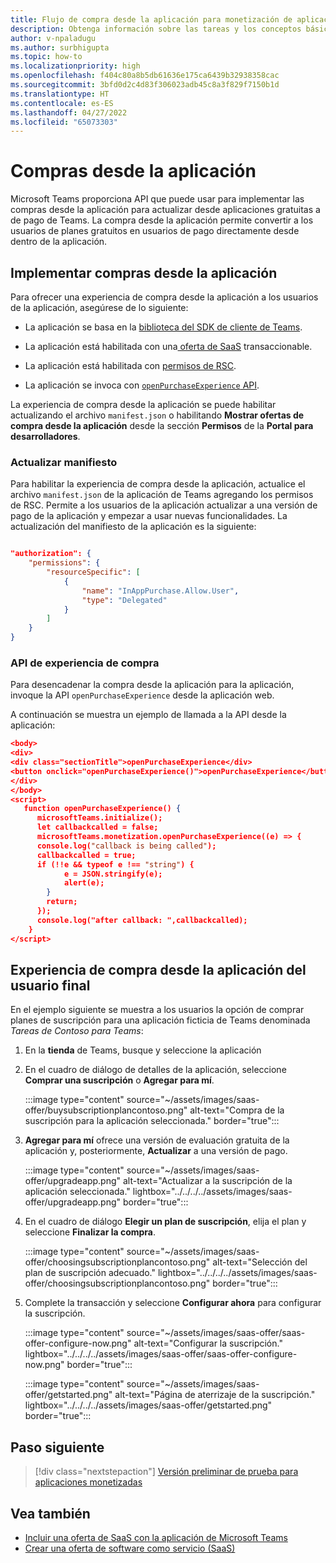 ```yaml
---
title: Flujo de compra desde la aplicación para monetización de aplicaciones
description: Obtenga información sobre las tareas y los conceptos básicos necesarios para implementar las compras desde la aplicación y la funcionalidad de prueba en las aplicaciones de Teams.
author: v-npaladugu
ms.author: surbhigupta
ms.topic: how-to
ms.localizationpriority: high
ms.openlocfilehash: f404c80a8b5db61636e175ca6439b32938358cac
ms.sourcegitcommit: 3bfd0d2c4d83f306023adb45c8a3f829f7150b1d
ms.translationtype: HT
ms.contentlocale: es-ES
ms.lasthandoff: 04/27/2022
ms.locfileid: "65073303"
---
```

# <a name="in-app-purchases"></a>Compras desde la aplicación

Microsoft Teams proporciona API que puede usar para implementar las compras desde la aplicación para actualizar desde aplicaciones gratuitas a de pago de Teams. La compra desde la aplicación permite convertir a los usuarios de planes gratuitos en usuarios de pago directamente desde dentro de la aplicación.

## <a name="implement-in-app-purchases"></a>Implementar compras desde la aplicación

Para ofrecer una experiencia de compra desde la aplicación a los usuarios de la aplicación, asegúrese de lo siguiente:

* La aplicación se basa en la [biblioteca del SDK de cliente de Teams](https://github.com/OfficeDev/microsoft-teams-library-js).

* La aplicación está habilitada con una[ oferta de SaaS](~/concepts/deploy-and-publish/appsource/prepare/include-saas-offer.md) transaccionable.

* La aplicación está habilitada con [permisos de RSC](#update-manifest).

* La aplicación se invoca con [`openPurchaseExperience` API](#purchase-experience-api).

La experiencia de compra desde la aplicación se puede habilitar actualizando el archivo `manifest.json` o habilitando **Mostrar ofertas de compra desde la aplicación** desde la sección **Permisos** de la **Portal para desarrolladores**.

### <a name="update-manifest"></a>Actualizar manifiesto

Para habilitar la experiencia de compra desde la aplicación, actualice el archivo `manifest.json` de la aplicación de Teams agregando los permisos de RSC. Permite a los usuarios de la aplicación actualizar a una versión de pago de la aplicación y empezar a usar nuevas funcionalidades. La actualización del manifiesto de la aplicación es la siguiente:

```json

"authorization": {
    "permissions": {
        "resourceSpecific": [
            {
                "name": "InAppPurchase.Allow.User",
                "type": "Delegated"
            }
        ]
    }
}
```

### <a name="purchase-experience-api"></a>API de experiencia de compra

Para desencadenar la compra desde la aplicación para la aplicación, invoque la API `openPurchaseExperience` desde la aplicación web.

A continuación se muestra un ejemplo de llamada a la API desde la aplicación:

```json
<body> 
<div> 
<div class="sectionTitle">openPurchaseExperience</div> 
<button onclick="openPurchaseExperience()">openPurchaseExperience</button> 
</div> 
</body> 
<script> 
   function openPurchaseExperience() {
      microsoftTeams.initialize();
      let callbackcalled = false;
      microsoftTeams.monetization.openPurchaseExperience((e) => {
      console.log("callback is being called");
      callbackcalled = true;  
      if (!!e && typeof e !== "string") {
            e = JSON.stringify(e);
            alert(e);
        }
        return;
      });
      console.log("after callback: ",callbackcalled);
    } 
</script> 
```

## <a name="end-user-in-app-purchasing-experience"></a>Experiencia de compra desde la aplicación del usuario final

En el ejemplo siguiente se muestra a los usuarios la opción de comprar planes de suscripción para una aplicación ficticia de Teams denominada *Tareas de Contoso para Teams*:

1. En la **tienda** de Teams, busque y seleccione la aplicación

1. En el cuadro de diálogo de detalles de la aplicación, seleccione **Comprar una suscripción** o **Agregar para mí**.

    :::image type="content" source="~/assets/images/saas-offer/buysubscriptionplancontoso.png" alt-text="Compra de la suscripción para la aplicación seleccionada." border="true":::

1. **Agregar para mí** ofrece una versión de evaluación gratuita de la aplicación y, posteriormente, **Actualizar** a una versión de pago.

    :::image type="content" source="~/assets/images/saas-offer/upgradeapp.png" alt-text="Actualizar a la suscripción de la aplicación seleccionada." lightbox="../../../../assets/images/saas-offer/upgradeapp.png" border="true":::

1. En el cuadro de diálogo **Elegir un plan de suscripción**, elija el plan y seleccione **Finalizar la compra**.

    :::image type="content" source="~/assets/images/saas-offer/choosingsubscriptionplancontoso.png" alt-text="Selección del plan de suscripción adecuado." lightbox="../../../../assets/images/saas-offer/choosingsubscriptionplancontoso.png" border="true":::

1. Complete la transacción y seleccione **Configurar ahora** para configurar la suscripción.

    :::image type="content" source="~/assets/images/saas-offer/saas-offer-configure-now.png" alt-text="Configurar la suscripción." lightbox="../../../../assets/images/saas-offer/saas-offer-configure-now.png" border="true":::

    :::image type="content" source="~/assets/images/saas-offer/getstarted.png" alt-text="Página de aterrizaje de la suscripción." lightbox="../../../../assets/images/saas-offer/getstarted.png" border="true":::

## <a name="next-step"></a>Paso siguiente

> [!div class="nextstepaction"]
> [Versión preliminar de prueba para aplicaciones monetizadas](~/concepts/deploy-and-publish/appsource/prepare/Test-preview-for-monetized-apps.md)

## <a name="see-also"></a>Vea también

* [Incluir una oferta de SaaS con la aplicación de Microsoft Teams](~/concepts/deploy-and-publish/appsource/prepare/include-saas-offer.md)
* [Crear una oferta de software como servicio (SaaS)](include-saas-offer.md#create-your-saas-offer)
